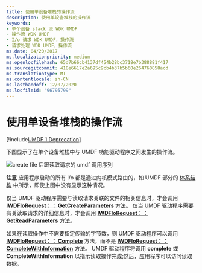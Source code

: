 ```yaml
---
title: 使用单设备堆栈的操作流
description: 使用单设备堆栈的操作流
keywords:
- 单个设备 stack 流 WDK UMDF
- 操作流 WDK UMDF
- I/o 请求 WDK UMDF，操作流
- 请求处理 WDK UMDF，操作流
ms.date: 04/20/2017
ms.localizationpriority: medium
ms.openlocfilehash: 65d7b66cb4137df454b28bc3718e7b388881f417
ms.sourcegitcommit: 418e6617e2a695c9cb4b37b5b60e264760858acd
ms.translationtype: MT
ms.contentlocale: zh-CN
ms.lasthandoff: 12/07/2020
ms.locfileid: "96795799"
---
```

# <a name="operation-flow-with-single-device-stack"></a>使用单设备堆栈的操作流


[!include[UMDF 1 Deprecation](../includes/umdf-1-deprecation.md)]

下图显示了在单个设备堆栈中与 UMDF 功能驱动程序之间发生的操作流。

![create file 后跟读取请求的 umdf 调用序列](images/umdfflow.gif)

**注意**   应用程序启动的所有 i/o 都是通过内核模式路由的，如 UMDF 部分的 [体系结构](/previous-versions/ff554461(v=vs.85)) 中所示，即使上图中没有显示这种情况。

 

仅当 UMDF 驱动程序需要与读取请求关联的文件的相关信息时，才会调用 [**IWDFIoRequest：： GetCreateParameters**](/windows-hardware/drivers/ddi/wudfddi/nf-wudfddi-iwdfiorequest-getcreateparameters) 方法。 仅当 UMDF 驱动程序需要有关读取请求的详细信息时，才会调用 [**IWDFIoRequest：： GetReadParameters**](/windows-hardware/drivers/ddi/wudfddi/nf-wudfddi-iwdfiorequest-getreadparameters) 方法。

如果在读取操作中不需要指定传输的字节数，则 UMDF 驱动程序可以调用 [**IWDFIoRequest：： Complete**](/windows-hardware/drivers/ddi/wudfddi/nf-wudfddi-iwdfiorequest-complete) 方法，而不是 [**IWDFIoRequest：： CompleteWithInformation**](/windows-hardware/drivers/ddi/wudfddi/nf-wudfddi-iwdfiorequest-completewithinformation) 方法。 UMDF 驱动程序将调用 **complete** 或 **CompleteWithInformation** 以指示读取操作完成;然后，应用程序可以访问读取数据。

 

